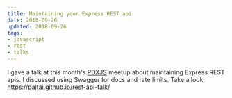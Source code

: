 ```yaml
---
title: Maintaining your Express REST api
date: 2018-09-26
updated: 2018-09-26
tags:
- javascript
- rest
- talks
---
```


I gave a talk at this month's [PDXJS](http://pdxjs.com/) meetup about maintaining Express REST apis. I discussed using 
Swagger for docs and rate limits. Take a look: https://pajtai.github.io/rest-api-talk/